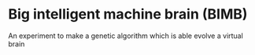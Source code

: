 # Big intelligent machine brain (BIMB) 

An experiment to make a genetic algorithm which is able evolve a virtual brain
